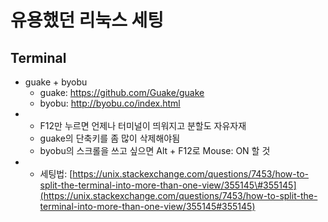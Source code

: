 # 유용했던 리눅스 세팅

## Terminal

* guake + byobu
  * guake: https://github.com/Guake/guake
  * byobu: http://byobu.co/index.html
* * F12만 누르면 언제나 터미널이 띄워지고 분할도 자유자재
  * guake의 단축키를 좀 많이 삭제해야됨
  * byobu의 스크롤을 쓰고 싶으면 Alt + F12로 Mouse: ON 할 것
* * 세팅법: [https://unix.stackexchange.com/questions/7453/how-to-split-the-terminal-into-more-than-one-view/355145\#355145](https://unix.stackexchange.com/questions/7453/how-to-split-the-terminal-into-more-than-one-view/355145#355145)



